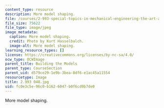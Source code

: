 ```yaml
---
content_type: resource
description: More model shaping.
file: /courses/2-993-special-topics-in-mechanical-engineering-the-art-and-science-of-boat-design-january-iap-2007/fc0e3c5e96c0b1626047b0f6cd9b7de0_2993048.jpg
file_size: 75622
file_type: image/jpeg
image_metadata:
  caption: More model shaping.
  credit: Photo by Kurt Hasselbalch.
  image-alt: More model shaping.
learning_resource_types: []
license: https://creativecommons.org/licenses/by-nc-sa/4.0/
ocw_type: OCWImage
parent_title: Building the Models
parent_type: CourseSection
parent_uid: d579ce29-1e9b-3bea-8df6-e1ac45a11554
resourcetype: Image
title: 2.993 048.jpg
uid: fc0e3c5e-96c0-b162-6047-b0f6cd9b7de0
---
```

More model shaping.